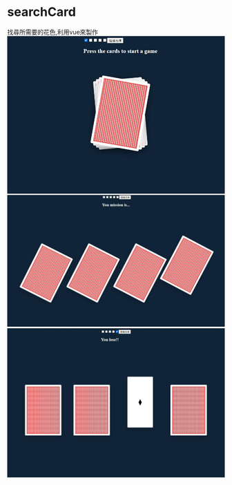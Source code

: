 # searchCard
找尋所需要的花色,利用vue來製作
![GITHUB]( https://github.com/subcer/searchCard/blob/main/1.jpg "遊戲準備")
![GITHUB]( https://github.com/subcer/searchCard/blob/main/2.jpg "遊戲進程")
![GITHUB]( https://github.com/subcer/searchCard/blob/main/3.jpg "選牌")
